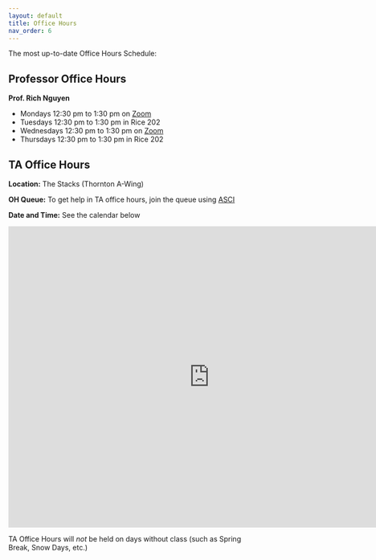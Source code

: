 ```yaml
---
layout: default
title: Office Hours
nav_order: 6
---
```


The most up-to-date Office Hours Schedule:

## Professor Office Hours

**Prof. Rich Nguyen**
* Mondays 12:30 pm to 1:30 pm on [Zoom]()
* Tuesdays 12:30 pm to 1:30 pm in Rice 202
* Wednesdays 12:30 pm to 1:30 pm on [Zoom]()
* Thursdays 12:30 pm to 1:30 pm in Rice 202


## TA Office Hours

**Location:** The Stacks (Thornton A-Wing)

**OH Queue:** To get help in TA office hours, join the queue using
[ASCI](https://kytos02.cs.virginia.edu/asci)

**Date and Time:** See the calendar below
<iframe src="https://calendar.google.com/calendar/embed?src=eea99e37685787f85ca41d4ea4069ab88c1f0f59bbfebf7d30d75999c6bb57f6%40group.calendar.google.com&ctz=America%2FNew_York" style="border: 0" width="800" height="600" frameborder="0" scrolling="no"></iframe>

TA Office Hours will *not* be held on days without class (such as Spring Break, Snow Days, etc.)

